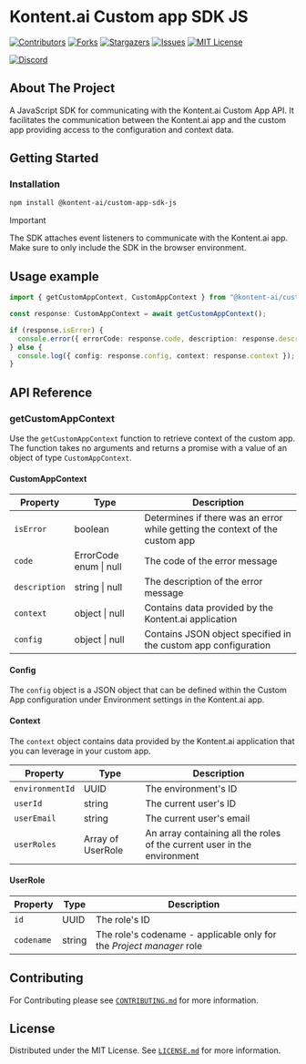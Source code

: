 # Kontent.ai Custom app SDK JS

[![Contributors][contributors-shield]][contributors-url]
[![Forks][forks-shield]][forks-url]
[![Stargazers][stars-shield]][stars-url]
[![Issues][issues-shield]][issues-url]
[![MIT License][license-shield]][license-url]

[![Discord][discussion-shield]][discussion-url]

## About The Project

A JavaScript SDK for communicating with the Kontent.ai Custom App API.
It facilitates the communication between the Kontent.ai app and the custom app providing access to the configuration and context data.

## Getting Started

### Installation

```sh
npm install @kontent-ai/custom-app-sdk-js
```

> [!IMPORTANT]  
> The SDK attaches event listeners to communicate with the Kontent.ai app. Make sure to only include the SDK in the browser environment.

## Usage example

```typescript
import { getCustomAppContext, CustomAppContext } from "@kontent-ai/custom-app-sdk-js";

const response: CustomAppContext = await getCustomAppContext();

if (response.isError) {
  console.error({ errorCode: response.code, description: response.description});
} else {
  console.log({ config: response.config, context: response.context });
}
```

## API Reference

### getCustomAppContext

Use the `getCustomAppContext` function to retrieve context of the custom app. The function takes no arguments and returns a promise with a value of an object of type `CustomAppContext`.

#### CustomAppContext

| Property      | Type                   | Description                                                                  |
|---------------|------------------------|------------------------------------------------------------------------------|
| `isError`     | boolean                | Determines if there was an error while getting the context of the custom app |
| `code`        | ErrorCode enum \| null | The code of the error message                                                |
| `description` | string \| null         | The description of the error message                                         |
| `context`     | object \| null         | Contains data provided by the Kontent.ai application                         |
| `config`      | object \| null         | Contains JSON object specified in the custom app configuration               |

#### Config 
The `config` object is a JSON object that can be defined within the Custom App configuration under Environment settings in the Kontent.ai app.

#### Context 
The `context` object contains data provided by the Kontent.ai application that you can leverage in your custom app. 

| Property        | Type              | Description                                                              |
|-----------------|-------------------|--------------------------------------------------------------------------|
| `environmentId` | UUID              | The environment's ID                                                     |
| `userId`        | string            | The current user's ID                                                    |
| `userEmail`     | string            | The current user's email                                                 |
| `userRoles`     | Array of UserRole | An array containing all the roles of the current user in the environment |

#### UserRole 

| Property   | Type   | Description                                                          |
|------------|--------|----------------------------------------------------------------------|
| `id`       | UUID   | The role's ID                                                        |
| `codename` | string | The role's codename - applicable only for the _Project manager_ role |

## Contributing

For Contributing please see  <a href="./CONTRIBUTING.md">`CONTRIBUTING.md`</a> for more information.



## License

Distributed under the MIT License. See [`LICENSE.md`](./LICENSE.md) for more information.


[contributors-shield]: https://img.shields.io/github/contributors/kontent-ai/custom-app-sdk-js.svg?style=for-the-badge
[contributors-url]: https://github.com/kontent-ai/custom-app-sdk-js/graphs/contributors
[forks-shield]: https://img.shields.io/github/forks/kontent-ai/custom-app-sdk-js.svg?style=for-the-badge
[forks-url]: https://github.com/kontent-ai/custom-app-sdk-js/network/members
[stars-shield]: https://img.shields.io/github/stars/kontent-ai/custom-app-sdk-js.svg?style=for-the-badge
[stars-url]: https://github.com/kontent-ai/custom-app-sdk-js/stargazers
[issues-shield]: https://img.shields.io/github/issues/kontent-ai/custom-app-sdk-js.svg?style=for-the-badge
[issues-url]:https://github.com/kontent-ai/custom-app-sdk-js/issues
[license-shield]: https://img.shields.io/github/license/kontent-ai/custom-app-sdk-js.svg?style=for-the-badge
[license-url]:https://github.com/kontent-ai/custom-app-sdk-js/blob/master/LICENSE.md
[discussion-shield]: https://img.shields.io/discord/821885171984891914?color=%237289DA&label=Kontent%2Eai%20Discord&logo=discord&style=for-the-badge
[discussion-url]: https://discord.com/invite/SKCxwPtevJ
